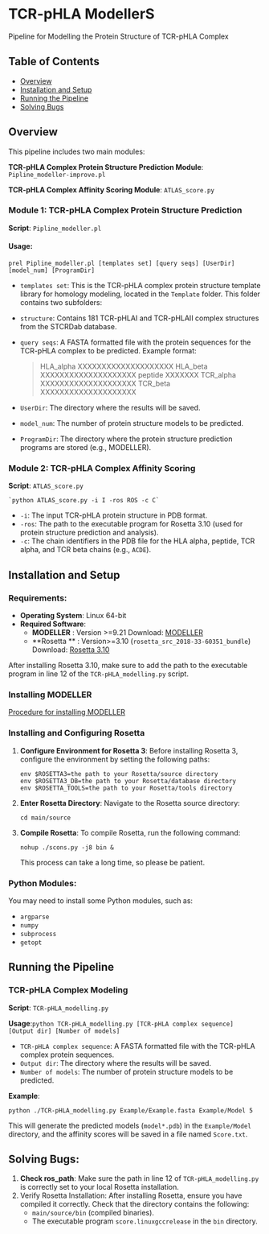# TCR-pHLA ModellerS

Pipeline for Modelling the Protein Structure of TCR-pHLA Complex

## Table of Contents 

- [Overview](#Overview) 
- [Installation and Setup](#Installation-and-Setup)
- [Running the Pipeline](#Running-the-Pipeline)
- [Solving  Bugs](#Solving-Bugs)



## Overview

This pipeline includes two main modules: 

**TCR-pHLA Complex Protein Structure Prediction Module**: `Pipline_modeller-improve.pl`

 **TCR-pHLA Complex Affinity Scoring Module**: `ATLAS_score.py`

### Module 1: TCR-pHLA Complex Protein Structure Prediction

**Script**: `Pipline_modeller.pl`

#### Usage:

```
prel Pipline_modeller.pl [templates set] [query seqs] [UserDir] [model_num] [ProgramDir]
```

-   `templates set`: This is the TCR-pHLA complex protein structure template library for homology modeling, located in the `Template` folder. This folder contains two subfolders:
  - `structure`: Contains 181 TCR-pHLAI and TCR-pHLAII complex structures from the STCRDab database.

- `query seqs`: A FASTA formatted file with the protein sequences for the TCR-pHLA complex to be predicted. Example format:

  >HLA_alpha
  >XXXXXXXXXXXXXXXXXXXX
  >HLA_beta
  >XXXXXXXXXXXXXXXXXXXX
  >peptide
  >XXXXXXX
  >TCR_alpha
  >XXXXXXXXXXXXXXXXXXXX
  >TCR_beta
  >XXXXXXXXXXXXXXXXXXXX

- `UserDir`: The directory where the results will be saved.
- `model_num`: The number of protein structure models to be predicted.
- `ProgramDir`: The directory where the protein structure prediction programs are stored (e.g., MODELLER).

### Module 2: TCR-pHLA Complex Affinity Scoring

**Script**: `ATLAS_score.py`

```
`python ATLAS_score.py -i I -ros ROS -c C`
```

- `-i`: The input TCR-pHLA protein structure in PDB format.
- `-ros`: The path to the executable program for Rosetta 3.10 (used for protein structure prediction and analysis).
- `-c`: The chain identifiers in the PDB file for the HLA alpha, peptide, TCR alpha, and TCR beta chains (e.g., `ACDE`).

## Installation and Setup

### Requirements:

- **Operating System**: Linux 64-bit
- **Required Software**:
  - **MODELLER** : Version >=9.21
    Download: [MODELLER](https://salilab.org/modeller/download_installation.html)
  - **Rosetta ** : Version>=3.10 (`rosetta_src_2018-33-60351_bundle`)
    Download: [Rosetta 3.10](https://www.rosettacommons.org/software/license-and-download)

After installing Rosetta 3.10, make sure to add the path to the executable program in line 12 of the `TCR-pHLA_modelling.py` script.

### Installing MODELLER

[Procedure for installing MODELLER](https://salilab.org/modeller/10.5/release.html#unix)

### Installing and Configuring Rosetta

1. **Configure Environment for Rosetta 3**: Before installing Rosetta 3, configure the environment by setting the following paths:

   ```
   env $ROSETTA3=the path to your Rosetta/source directory
   env $ROSETTA3_DB=the path to your Rosetta/database directory
   env $ROSETTA_TOOLS=the path to your Rosetta/tools directory
   ```

2. **Enter Rosetta Directory**: Navigate to the Rosetta source directory:

   ```
   cd main/source
   ```

3. **Compile Rosetta**: To compile Rosetta, run the following command:

   ```
   nohup ./scons.py -j8 bin &
   ```

   This process can take a long time, so please be patient.

### Python Modules:

You may need to install some Python modules, such as:

- `argparse`
- `numpy`
- `subprocess`
- `getopt`

## Running the Pipeline

### TCR-pHLA Complex Modeling

**Script**: `TCR-pHLA_modelling.py`

**Usage**:`python TCR-pHLA_modelling.py [TCR-pHLA complex sequence] [Output dir] [Number of models]`

- `TCR-pHLA complex sequence`: A FASTA formatted file with the TCR-pHLA complex protein sequences.
- `Output dir`: The directory where the results will be saved.
- `Number of models`: The number of protein structure models to be predicted.

**Example**:

`python ./TCR-pHLA_modelling.py Example/Example.fasta Example/Model 5`

This will generate the predicted models (`model*.pdb`) in the `Example/Model` directory, and the affinity scores will be saved in a file named `Score.txt`.

## Solving  Bugs:

1. **Check ros_path**: Make sure the path in line 12 of `TCR-pHLA_modelling.py` is correctly set to your local Rosetta installation.
2. Verify Rosetta Installation: After installing Rosetta, ensure you have compiled it correctly. Check that the directory contains the following:
   - `main/source/bin` (compiled binaries).
   - The executable program `score.linuxgccrelease` in the `bin` directory.

